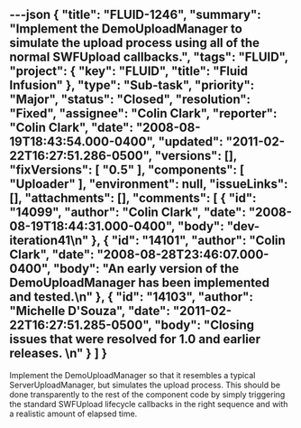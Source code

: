 ---json
{
  "title": "FLUID-1246",
  "summary": "Implement the DemoUploadManager to simulate the upload process using all of the normal SWFUpload callbacks.",
  "tags": "FLUID",
  "project": {
    "key": "FLUID",
    "title": "Fluid Infusion"
  },
  "type": "Sub-task",
  "priority": "Major",
  "status": "Closed",
  "resolution": "Fixed",
  "assignee": "Colin Clark",
  "reporter": "Colin Clark",
  "date": "2008-08-19T18:43:54.000-0400",
  "updated": "2011-02-22T16:27:51.286-0500",
  "versions": [],
  "fixVersions": [
    "0.5"
  ],
  "components": [
    "Uploader"
  ],
  "environment": null,
  "issueLinks": [],
  "attachments": [],
  "comments": [
    {
      "id": "14099",
      "author": "Colin Clark",
      "date": "2008-08-19T18:44:31.000-0400",
      "body": "dev-iteration41\n"
    },
    {
      "id": "14101",
      "author": "Colin Clark",
      "date": "2008-08-28T23:46:07.000-0400",
      "body": "An early version of the DemoUploadManager has been implemented and tested.\n"
    },
    {
      "id": "14103",
      "author": "Michelle D'Souza",
      "date": "2011-02-22T16:27:51.285-0500",
      "body": "Closing issues that were resolved for 1.0 and earlier releases.&#x20;\n"
    }
  ]
}
---
Implement the DemoUploadManager so that it resembles a typical ServerUploadManager, but simulates the upload process. This should be done transparently to the rest of the component code by simply triggering the standard SWFUpload lifecycle callbacks in the right sequence and with a realistic amount of elapsed time.

        
